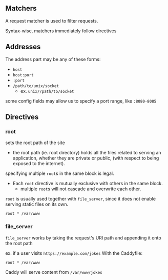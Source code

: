 
## Matchers
A request matcher is used to filter requests.

Syntax-wise, matchers immediately follow directives

## Addresses
The address part may be any of these forms:
- `host`
- `host:port`
- `:port`
- `/path/to/unix/socket`
    - ex. `unix//path/to/socket`

some config fields may allow us to specify a port range, like `:8080-8085`

## Directives

### root
sets the root path of the site
- the root path (ie. root directory) holds all the files related to serving an application, whether they are private or public, (with respect to being exposed to the internet).

specifying multiple `root`s in the same block is legal. 
- Each `root` directive is mutually exclusive with others in the same block.
    - multiple `root`s will not cascade and overwrite each other.

`root` is usually used together with `file_server`, since it does not enable serving static files on its own.
```
root * /var/www
```

### file_server
`file_server` works by taking the request's URI path and appending it onto the root path

ex. if a user visits `https://example.com/jokes`
With the Caddyfile:
```Caddyfile
root * /var/www
```
Caddy will serve content from `/var/www/jokes`